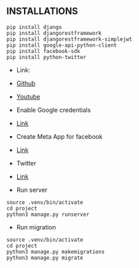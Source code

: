 ## INSTALLATIONS
```
pip install django
pip install djangorestframework
pip install djangorestframework-simplejwt
pip install google-api-python-client
pip install facebook-sdk
pip install python-twitter
```

- Link: 
- [Github](https://www.youtube.com/watch?v=d7OxfJZOIhQ&t=10s)
- [Youtube](https://github.com/CryceTruly/incomeexpensesapi)

- Enable Google credentials
- [Link](https://console.cloud.google.com/apis/credentials/consent?project=social-authentiaction)

- Create Meta App for facebook
- [Link](https://developers.facebook.com/apps)

- Twitter
- [Link](https://developer.twitter.com/en/portal/apps)

- Run server
```
source .venv/bin/activate
cd project
python3 manage.py runserver
```

- Run migration
```
source .venv/bin/activate
cd project
python3 manage.py makemigrations
python3 manage.py migrate
```